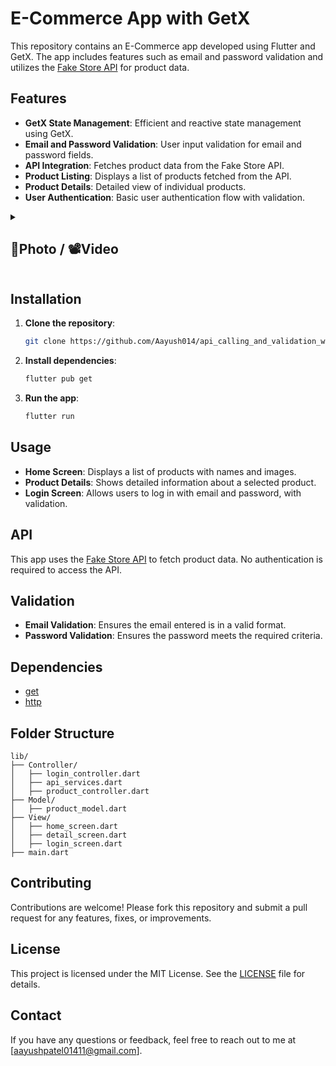 # E-Commerce App with GetX

This repository contains an E-Commerce app developed using Flutter and GetX. The app includes features such as email and password validation and utilizes the [Fake Store API](https://fakestoreapi.com/products) for product data.

## Features

- **GetX State Management**: Efficient and reactive state management using GetX.
- **Email and Password Validation**: User input validation for email and password fields.
- **API Integration**: Fetches product data from the Fake Store API.
- **Product Listing**: Displays a list of products fetched from the API.
- **Product Details**: Detailed view of individual products.
- **User Authentication**: Basic user authentication flow with validation.

<details> 
  <summary><h2>📸Photo / 📽️Video</h2></summary>
  <p>
    <table align="center">
      <tr>
        <td><img src="https://github.com/user-attachments/assets/3cea6b2a-8c14-4c00-aed6-926a0a1f0d3f" alt="Image 2" width="700" height="auto"></td>
        <td><img src="https://github.com/user-attachments/assets/43d857ca-9fbf-4c39-baf8-0dad5a283ea1" alt="Image 2" width="700" height="auto"></td>
      <td><video src="https://github.com/user-attachments/assets/b72d4162-253d-4cc7-9fa6-393732a05c32" width="320" height="auto"></video>
      </tr>
      <tr>
        <td><img src="https://github.com/user-attachments/assets/4a4233d5-6b9d-45fe-97c4-3f8a319b7b3f" alt="Image 2" width="700" height="auto"></td>
        <td><img src="https://github.com/user-attachments/assets/7282c909-0481-400a-88c6-d4e56cc23454" alt="Image 2" width="700" height="auto"></td>
      </tr>
    </table>   
  </p>
</details>

## Installation

1. **Clone the repository**:
   ```bash
   git clone https://github.com/Aayush014/api_calling_and_validation_with_getx.git
   ```

2. **Install dependencies**:
   ```bash
   flutter pub get
   ```

3. **Run the app**:
   ```bash
   flutter run
   ```

## Usage

- **Home Screen**: Displays a list of products with names and images.
- **Product Details**: Shows detailed information about a selected product.
- **Login Screen**: Allows users to log in with email and password, with validation.

## API

This app uses the [Fake Store API](https://fakestoreapi.com/products) to fetch product data. No authentication is required to access the API.

## Validation

- **Email Validation**: Ensures the email entered is in a valid format.
- **Password Validation**: Ensures the password meets the required criteria.

## Dependencies

- [get](https://pub.dev/packages/get)
- [http](https://pub.dev/packages/http)

## Folder Structure

```plaintext
lib/
├── Controller/
│   ├── login_controller.dart
│   ├── api_services.dart
│   ├── product_controller.dart
├── Model/
│   ├── product_model.dart
├── View/
│   ├── home_screen.dart
│   ├── detail_screen.dart
│   ├── login_screen.dart
├── main.dart
```

## Contributing

Contributions are welcome! Please fork this repository and submit a pull request for any features, fixes, or improvements.

## License

This project is licensed under the MIT License. See the [LICENSE](LICENSE) file for details.

## Contact

If you have any questions or feedback, feel free to reach out to me at [aayushpatel01411@gmail.com].
